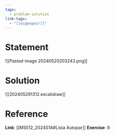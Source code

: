 ```yaml
---
tags:
  - problem-solution
link-tags:
  - "[[eigenpair]]"
---
```

# Statement 
![[Pasted image 20240520203243.png]]

# Solution
![[202405291312.excalidraw]]

# Reference
**Link**: [[MS512_2024S1A#Lista Autopar]]
**Exercise**: 9